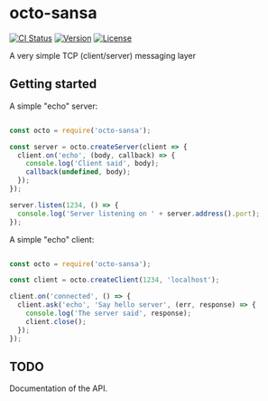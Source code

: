 octo-sansa
==========

[![CI Status](http://img.shields.io/travis/thepatrick/octo-sansa.svg?style=flat)](https://travis-ci.org/thepatrick/octo-sansa-objc)
[![Version](https://img.shields.io/npm/v/octo-sansa.svg?style=flat)](http://npmjs.org/package/octo-sansa)
[![License](https://img.shields.io/github/license/thepatrick/octo-sansa.svg)](http://github.org/thepatrick/octo-sansa)

A very simple TCP (client/server) messaging layer

Getting started
---------------

A simple "echo" server:

```javascript

const octo = require('octo-sansa');

const server = octo.createServer(client => {
  client.on('echo', (body, callback) => {
    console.log('Client said', body);
    callback(undefined, body);
  });
});

server.listen(1234, () => {
  console.log('Server listening on ' + server.address().port);
});

```

A simple "echo" client:

```javascript

const octo = require('octo-sansa');

const client = octo.createClient(1234, 'localhost');

client.on('connected', () => {
  client.ask('echo', 'Say hello server', (err, response) => {
    console.log('The server said', response);
    client.close();
  });
});

```

TODO
----

Documentation of the API.

